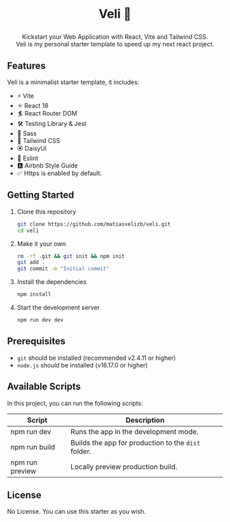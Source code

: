 # <p align="center">Veli 🍎</p>

<p align="center">Kickstart your Web Application with React, Vite and Tailwind CSS.<br>Veli is my personal starter template to speed up my next react project.
</p>

## Features

Veli is a minimalist starter template, it includes:

- ⚡️ Vite
- ⚛️ React 18
- 🏄 React Router DOM
- 🛠️ Testing Library & Jest
- 💄 Sass
- 🎨 Tailwind CSS
- 🏵️ DaisyUI
- 🔨 Eslint
- 🅰️ Airbnb Style Guide
- ✅ Https is enabled by default.


## Getting Started

1. Clone this repository
   ```bash
   git clone https://github.com/matiasvelizb/veli.git
   cd veli
   ```

2. Make it your own
    ```bash
    rm -rf .git && git init && npm init
    git add .
    git commit -m "Initial commit"
    ```

3. Install the dependencies
   ```bash
   npm install
   ```
4. Start the development server
   ```bash
   npm run dev dev
   ```

## Prerequisites

- `git` should be installed (recommended v2.4.11 or higher)
- `node.js` should be installed (v16.17.0 or higher)

## Available Scripts

In this project, you can run the following scripts:

| Script          | Description                                         |
| --------------- | --------------------------------------------------- |
| npm run dev     | Runs the app in the development mode.               |
| npm run build   | Builds the app for production to the `dist` folder. |
| npm run preview | Locally preview production build.                   |

## License

No License. You can use this starter as you wish.
